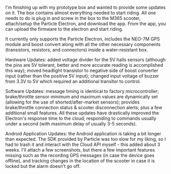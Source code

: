 I'm finishing up with my prototype box and wanted to provide some updates on it. The box contains almost everything needed to start riding.
All one needs to do is plug in and screw in the box to the M365 scooter, attach/setup the Particle Electron, and download the app. From the app, you
can upload the firmware to the electron and start riding.

It currently only supports the Particle Electron, includes the NEO-7M GPS module and boost convert along with all the other necessary
components (transistors, resistors, and connectors) inside a water-resistant box.


Hardware Updates: added voltage divider for the 5V halls sensors (although the pins are 5V tolerant, better and more accurate reading is
accomplished this way); moved headlight transistor to negative side of boost converter input (rather than the positive 5V input); changed
input voltage of buzzer from 3.3V to 5V which required an additional transitor to control.

Software Updates: message timing is identical to factory microcontroller; brake/throttle sensor minimum and maximum values are dynamically
set (allowing for the use of shorted/after-market sensors); provides brake/throttle connection status & scooter disconnection alerts; plus
a few additional small features. All these updates have drastically improved the Electron's response time to the cloud; responding to
commands usually under a second (with maximum delay of usually 3-5 seconds).

Android Application Updates: the Android application is taking a bit longer than expected. The SDK provided by Particle was too slow for my
liking, so I had to trash it and interact with the Cloud API myself - this added about 3 weeks. I'll attach a few screenshots, but there 
a few important features missing such as the recording GPS messages (in case the device goes offline), and tracking changes in the location
of the scooter in case it is locked but the alarm doesn't go off.
